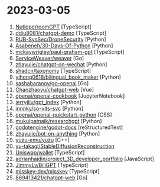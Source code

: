 # 2023-03-05

1. [Nutlope/roomGPT](https://github.com/Nutlope/roomGPT "Upload a photo of your room to generate your dream room with AI.") [TypeScript]
2. [ddiu8081/chatgpt-demo](https://github.com/ddiu8081/chatgpt-demo "A demo repo based on OpenAI API (gpt-3.5-turbo)") [TypeScript]
3. [RUB-SysSec/DroneSecurity](https://github.com/RUB-SysSec/DroneSecurity "DroneSecurity (NDSS 2023)") [Python]
4. [Asabeneh/30-Days-Of-Python](https://github.com/Asabeneh/30-Days-Of-Python "30 days of Python programming challenge is a step-by-step guide to learn the Python programming language in 30 days. This challenge may take more than100 days, follow your own pace.") [Python]
5. [mckaywrigley/paul-graham-gpt](https://github.com/mckaywrigley/paul-graham-gpt "AI search & chat for all of Paul Graham’s essays.") [TypeScript]
6. [ServiceWeaver/weaver](https://github.com/ServiceWeaver/weaver "Programming framework for writing and deploying cloud applications.") [Go]
7. [zhayujie/chatgpt-on-wechat](https://github.com/zhayujie/chatgpt-on-wechat "使用ChatGPT搭建微信聊天机器人，基于ChatGPT3.5 API和itchat实现。Wechat robot based on ChatGPT, which using OpenAI api and itchat library.") [Python]
8. [shadcn/taxonomy](https://github.com/shadcn/taxonomy "An open source application built using the new router, server components and everything new in Next.js 13.") [TypeScript]
9. [yihong0618/bilingual_book_maker](https://github.com/yihong0618/bilingual_book_maker "Make bilingual epub books Using AI translate") [Python]
10. [sashabaranov/go-openai](https://github.com/sashabaranov/go-openai "OpenAI ChatGPT, GPT-3, DALL·E, Whisper API wrapper for Go") [Go]
11. [Chanzhaoyu/chatgpt-web](https://github.com/Chanzhaoyu/chatgpt-web "用 Express 和 Vue3 搭建的 ChatGPT 演示网页") [Vue]
12. [openai/openai-cookbook](https://github.com/openai/openai-cookbook "Examples and guides for using the OpenAI API") [JupyterNotebook]
13. [jerryjliu/gpt_index](https://github.com/jerryjliu/gpt_index "LlamaIndex (GPT Index) is a project that provides a central interface to connect your LLM's with external data.") [Python]
14. [innnky/so-vits-svc](https://github.com/innnky/so-vits-svc "基于vits与softvc的歌声音色转换模型") [Python]
15. [openai/openai-quickstart-python](https://github.com/openai/openai-quickstart-python "Python example app from the OpenAI API quickstart tutorial") [CSS]
16. [mukulpatnaik/researchgpt](https://github.com/mukulpatnaik/researchgpt "An open-source LLM based research assistant that allows you to have a conversation with a research paper") [Python]
17. [godotengine/godot-docs](https://github.com/godotengine/godot-docs "Godot Engine official documentation") [reStructuredText]
18. [zhayujie/bot-on-anything](https://github.com/zhayujie/bot-on-anything "Connect AI models (like ChatGPT-3.5, GPT-3.0) to apps (like Wechat, public account, DingTalk, Telegram, QQ). 将 ChatGPT 等算法模型应用于各类平台，目前已完成命令行、个人微信、公众号、QQ、Telegram、Gmail邮箱、Slack，计划接入Web、企业微信、钉钉等。") [Python]
19. [yuzu-emu/yuzu](https://github.com/yuzu-emu/yuzu "Nintendo Switch Emulator") [C++]
20. [yu-takagi/StableDiffusionReconstruction](https://github.com/yu-takagi/StableDiffusionReconstruction "Takagi and Nishimoto, CVPR 2023") 
21. [Uniswap/wallet](https://github.com/Uniswap/wallet "Uniswap Wallet is the simplest, safest, and most powerful self-custodial crypto wallet. It is developed by the Uniswap Labs team, inventors of the Uniswap Protocol.") [TypeScript]
22. [adrianhajdin/project_3D_developer_portfolio](https://github.com/adrianhajdin/project_3D_developer_portfolio "") [JavaScript]
23. [JimmyLv/BiliGPT](https://github.com/JimmyLv/BiliGPT "BiliGPT 哔哩哔哩 · 视频内容一键总结") [TypeScript]
24. [misskey-dev/misskey](https://github.com/misskey-dev/misskey "🌎 An interplanetary microblogging platform 🚀") [TypeScript]
25. [869413421/chatgpt-web](https://github.com/869413421/chatgpt-web "基于ChatGPT3.5 API实现的私有化web程序") [Go]
